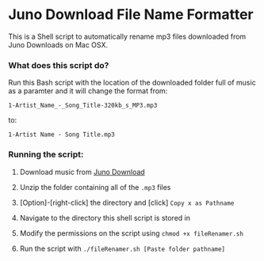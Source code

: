 # Juno Download File Name Formatter

This is a Shell script to automatically rename mp3 files downloaded from Juno Downloads on Mac OSX.

### What does this script do?

Run this Bash script with the location of the downloaded folder full of music as a paramter and it will change the format from:

```
1-Artist_Name_-_Song_Title-320kb_s_MP3.mp3
```

to:
```
1-Artist Name - Song Title.mp3
```


### Running the script:

1. Download music from [Juno Download](https://www.junodownload.com/)

1. Unzip the folder containing all of the `.mp3` files

1. [Option]-[right-click] the directory and [click] `Copy x as Pathname`

1. Navigate to the directory this shell script is stored in 

1. Modify the permissions on the script using `chmod +x fileRenamer.sh`

1. Run the script with `./fileRenamer.sh [Paste folder pathname]`